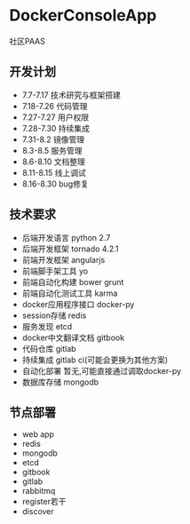 # DockerConsoleApp

社区PAAS

## 开发计划

- 7.7-7.17 技术研究与框架搭建
- 7.18-7.26 代码管理
- 7.27-7.27 用户权限
- 7.28-7.30 持续集成
- 7.31-8.2 镜像管理
- 8.3-8.5 服务管理
- 8.6-8.10 文档整理
- 8.11-8.15 线上调试
- 8.16-8.30 bug修复

## 技术要求

- 后端开发语言 python 2.7
- 后端开发框架 tornado 4.2.1
- 前端开发框架 angularjs
- 前端脚手架工具 yo
- 前端自动化构建 bower grunt
- 前端自动化测试工具 karma
- docker应用程序接口 docker-py
- session存储 redis
- 服务发现 etcd
- docker中文翻译文档 gitbook
- 代码仓库 gitlab
- 持续集成 gitlab ci(可能会更换为其他方案)
- 自动化部署 暂无,可能直接通过调取docker-py
- 数据库存储 mongodb

## 节点部署

- web app
- redis
- mongodb
- etcd
- gitbook
- gitlab
- rabbitmq
- register若干
- discover

